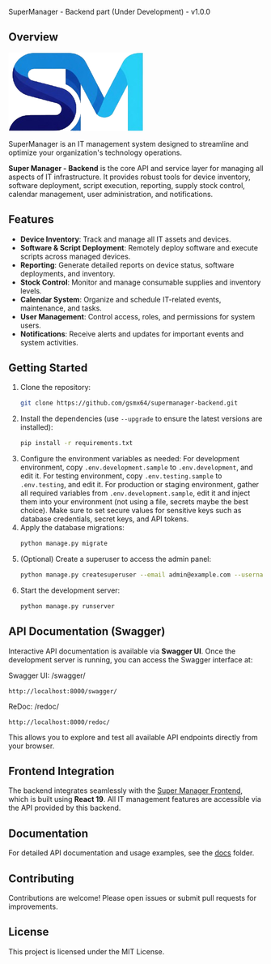 
SuperManager - Backend part (Under Development) - v1.0.0

## Overview

![Super Manager Logo](docs/images/sm_logo_small.png)

SuperManager is an IT management system designed to streamline and optimize your organization's technology operations.

**Super Manager - Backend** is the core API and service layer for managing all aspects of IT infrastructure. It provides robust tools for device inventory, software deployment, script execution, reporting, supply stock control, calendar management, user administration, and notifications.

## Features

- **Device Inventory**: Track and manage all IT assets and devices.
- **Software & Script Deployment**: Remotely deploy software and execute scripts across managed devices.
- **Reporting**: Generate detailed reports on device status, software deployments, and inventory.
- **Stock Control**: Monitor and manage consumable supplies and inventory levels.
- **Calendar System**: Organize and schedule IT-related events, maintenance, and tasks.
- **User Management**: Control access, roles, and permissions for system users.
- **Notifications**: Receive alerts and updates for important events and system activities.


## Getting Started

1. Clone the repository:
    ```bash
    git clone https://github.com/gsmx64/supermanager-backend.git
    ```
2. Install the dependencies (use `--upgrade` to ensure the latest versions are installed):
    ```bash
    pip install -r requirements.txt
    ```
3. Configure the environment variables as needed:
For development environment, copy `.env.development.sample` to `.env.development`, and edit it.
For testing environment, copy `.env.testing.sample` to `.env.testing`, and edit it.
For production or staging environment, gather all required variables from `.env.development.sample`, edit it and inject them into your environment (not using a file, secrets maybe the best choice). Make sure to set secure values for sensitive keys such as database credentials, secret keys, and API tokens.
4. Apply the database migrations:
    ```bash
    python manage.py migrate
    ```
5. (Optional) Create a superuser to access the admin panel:
    ```bash
    python manage.py createsuperuser --email admin@example.com --username admin
    ```
6. Start the development server:
    ```bash
    python manage.py runserver
    ```

## API Documentation (Swagger)

Interactive API documentation is available via **Swagger UI**. Once the development server is running, you can access the Swagger interface at:

Swagger UI: /swagger/
```
http://localhost:8000/swagger/
```

ReDoc: /redoc/
```
http://localhost:8000/redoc/
```

This allows you to explore and test all available API endpoints directly from your browser.

## Frontend Integration

The backend integrates seamlessly with the [Super Manager Frontend](https://github.com/gsmx64/supermanager-frontend.git), which is built using **React 19**. All IT management features are accessible via the API provided by this backend.

## Documentation

For detailed API documentation and usage examples, see the [docs](./docs) folder.

## Contributing

Contributions are welcome! Please open issues or submit pull requests for improvements.

## License

This project is licensed under the MIT License.

